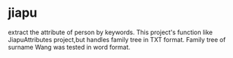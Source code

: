 # jiapu
extract the attribute of person by keywords.
This project's function like JiapuAttributes project,but handles family tree in TXT format.
Family tree of surname Wang was tested in word format.
